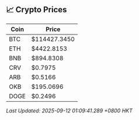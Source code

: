 ## 📈 Crypto Prices

| Coin | Price |
| ---- | ----- |
| BTC | $114427.3450 |
| ETH | $4422.8153 |
| BNB | $894.8308 |
| CRV | $0.7975 |
| ARB | $0.5166 |
| OKB | $195.0696 |
| DOGE | $0.2496 |

_Last Updated: 2025-09-12 01:09:41.289 +0800 HKT_